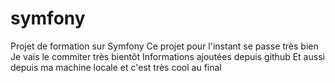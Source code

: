 # symfony
Projet de formation sur Symfony
Ce projet pour l'instant se passe très bien
Je vais le commiter très bientôt 
Informations ajoutées depuis github
Et aussi depuis ma machine locale et c'est très cool au final
